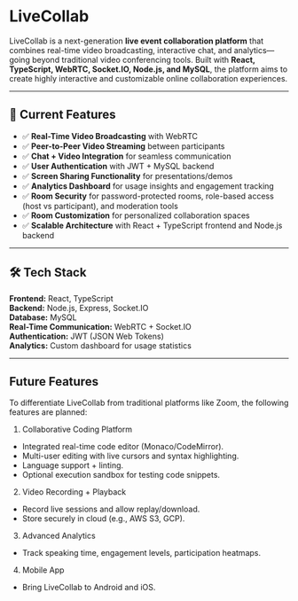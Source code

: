 # LiveCollab

LiveCollab is a next-generation **live event collaboration platform** that combines real-time video broadcasting, interactive chat, and analytics—going beyond traditional video conferencing tools. Built with **React, TypeScript, WebRTC, Socket.IO, Node.js, and MySQL**, the platform aims to create highly interactive and customizable online collaboration experiences.

---

## 🚀 Current Features

- ✅ **Real-Time Video Broadcasting** with WebRTC  
- ✅ **Peer-to-Peer Video Streaming** between participants  
- ✅ **Chat + Video Integration** for seamless communication  
- ✅ **User Authentication** with JWT + MySQL backend  
- ✅ **Screen Sharing Functionality** for presentations/demos  
- ✅ **Analytics Dashboard** for usage insights and engagement tracking
- ✅ **Room Security** for password-protected rooms, role-based access (host vs participant), and moderation tools
- ✅ **Room Customization** for personalized collaboration spaces  
- ✅ **Scalable Architecture** with React + TypeScript frontend and Node.js backend  

---

## 🛠️ Tech Stack

**Frontend:** React, TypeScript  
**Backend:** Node.js, Express, Socket.IO  
**Database:** MySQL  
**Real-Time Communication:** WebRTC + Socket.IO  
**Authentication:** JWT (JSON Web Tokens)  
**Analytics:** Custom dashboard for usage statistics  

---

## Future Features

To differentiate LiveCollab from traditional platforms like Zoom, the following features are planned:

1. Collaborative Coding Platform

- Integrated real-time code editor (Monaco/CodeMirror).
- Multi-user editing with live cursors and syntax highlighting.
- Language support + linting.
- Optional execution sandbox for testing code snippets.

2. Video Recording + Playback

- Record live sessions and allow replay/download.
- Store securely in cloud (e.g., AWS S3, GCP).

3. Advanced Analytics

- Track speaking time, engagement levels, participation heatmaps.

4. Mobile App

- Bring LiveCollab to Android and iOS.
